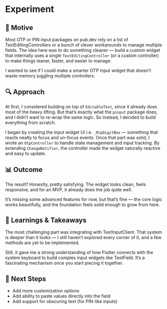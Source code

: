 # Experiment

## 🎯 Motive

Most OTP or PIN input packages on pub.dev rely on a list of TextEditingControllers or a bunch of
clever
workarounds to manage multiple fields.
The idea here was to do something cleaner — build a custom widget that internally uses a single
`TextEditingController` (or a custom controller) to make things leaner, faster, and easier to
manage.

I wanted to see if I could make a smarter OTP input widget that doesn’t waste memory juggling
multiple controllers.

## 🔍 Approach

At first, I considered building on top of `EditableText`, since it already does most of the heavy
lifting.
But that’s exactly what the `pinput` package does, and I didn’t want to re-wrap the same logic.
So instead, I decided to build everything from scratch.

I began by creating the input widget UI i.e. `_OtpDigitBox` — something that reacts neatly to focus
and un-focus events.
Once that part was solid, I wrote an `OtpController` to handle state management and input tracking.
By extending `ChangeNotifier`, the controller made the widget naturally reactive and easy to update.

## 📊 Outcome

The result? Honestly, pretty satisfying.
The widget looks clean, feels responsive, and for an MVP, it already does the job quite well.

It’s missing some advanced features for now, but that’s fine — the core logic works beautifully,
and the foundation feels solid enough to grow from here.

## 🧠 Learnings & Takeaways

The most challenging part was integrating with TextInputClient.
That system is deeper than it looks — I still haven’t explored every corner of it, and a few methods
are yet to be implemented.

Still, it gave me a strong understanding of how Flutter connects with the system keyboard to build
complex input widgets like TextField.
It’s a fascinating mechanism once you start piecing it together.

## 🔗 Next Steps

- Add more customization options
- Add ability to paste values directly into the field
- Add support for obscuring text (for PIN-like inputs)